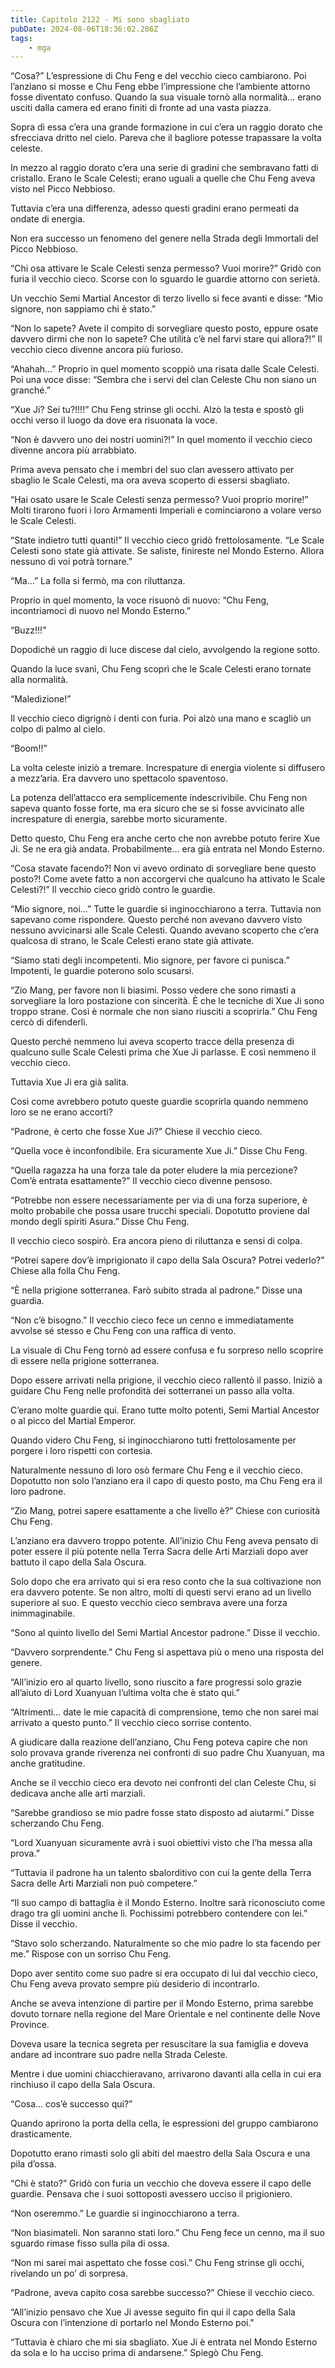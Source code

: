 ```yaml
---
title: Capitolo 2122 - Mi sono sbagliato
pubDate: 2024-08-06T18:36:02.286Z
tags:
    - mga
---
```



“Cosa?” L’espressione di Chu Feng e del vecchio cieco cambiarono. Poi l’anziano si mosse e Chu Feng ebbe l’impressione che l’ambiente attorno fosse diventato confuso. Quando la sua visuale tornò alla normalità… erano usciti dalla camera ed erano finiti di fronte ad una vasta piazza.

Sopra di essa c’era una grande formazione in cui c’era un raggio dorato che sfrecciava dritto nel cielo. Pareva che il bagliore potesse trapassare la volta celeste.

In mezzo al raggio dorato c’era una serie di gradini che sembravano fatti di cristallo. Erano le Scale Celesti; erano uguali a quelle che Chu Feng aveva visto nel Picco Nebbioso.

Tuttavia c’era una differenza, adesso questi gradini erano permeati da ondate di energia.

Non era successo un fenomeno del genere nella Strada degli Immortali del Picco Nebbioso.

“Chi osa attivare le Scale Celesti senza permesso? Vuoi morire?” Gridò con furia il vecchio cieco. Scorse con lo sguardo le guardie attorno con serietà.

Un vecchio Semi Martial Ancestor di terzo livello si fece avanti e disse: “Mio signore, non sappiamo chi è stato.”

“Non lo sapete? Avete il compito di sorvegliare questo posto, eppure osate davvero dirmi che non lo sapete? Che utilità c’è nel farvi stare qui allora?!” Il vecchio cieco divenne ancora più furioso.

“Ahahah…” Proprio in quel momento scoppiò una risata dalle Scale Celesti. Poi una voce disse: “Sembra che i servi del clan Celeste Chu non siano un granché.”

“Xue Ji? Sei tu?!!!!” Chu Feng strinse gli occhi. Alzò la testa e spostò gli occhi verso il luogo da dove era risuonata la voce.

“Non è davvero uno dei nostri uomini?!” In quel momento il vecchio cieco divenne ancora più arrabbiato.

Prima aveva pensato che i membri del suo clan avessero attivato per sbaglio le Scale Celesti, ma ora aveva scoperto di essersi sbagliato.

“Hai osato usare le Scale Celesti senza permesso? Vuoi proprio morire!” Molti tirarono fuori i loro Armamenti Imperiali e cominciarono a volare verso le Scale Celesti.

“State indietro tutti quanti!” Il vecchio cieco gridò frettolosamente. “Le Scale Celesti sono state già attivate. Se saliste, finireste nel Mondo Esterno. Allora nessuno di voi potrà tornare.”

“Ma…” La folla si fermò, ma con riluttanza.

Proprio in quel momento, la voce risuonò di nuovo: “Chu Feng, incontriamoci di nuovo nel Mondo Esterno.”

“Buzz!!!”

Dopodiché un raggio di luce discese dal cielo, avvolgendo la regione sotto.

Quando la luce svanì, Chu Feng scoprì che le Scale Celesti erano tornate alla normalità.

“Maledizione!”

Il vecchio cieco digrignò i denti con furia. Poi alzò una mano e scagliò un colpo di palmo al cielo.

“Boom!!”

La volta celeste iniziò a tremare. Increspature di energia violente si diffusero a mezz’aria. Era davvero uno spettacolo spaventoso.

La potenza dell’attacco era semplicemente indescrivibile. Chu Feng non sapeva quanto fosse forte, ma era sicuro che se si fosse avvicinato alle increspature di energia, sarebbe morto sicuramente.

Detto questo, Chu Feng era anche certo che non avrebbe potuto ferire Xue Ji. Se ne era già andata. Probabilmente… era già entrata nel Mondo Esterno.

“Cosa stavate facendo?! Non vi avevo ordinato di sorvegliare bene questo posto?! Come avete fatto a non accorgervi che qualcuno ha attivato le Scale Celesti?!” Il vecchio cieco gridò contro le guardie.

“Mio signore, noi…” Tutte le guardie si inginocchiarono a terra. Tuttavia non sapevano come rispondere. Questo perché non avevano davvero visto nessuno avvicinarsi alle Scale Celesti. Quando avevano scoperto che c’era qualcosa di strano, le Scale Celesti erano state già attivate.

“Siamo stati degli incompetenti. Mio signore, per favore ci punisca.” Impotenti, le guardie poterono solo scusarsi.

“Zio Mang, per favore non li biasimi. Posso vedere che sono rimasti a sorvegliare la loro postazione con sincerità. È che le tecniche di Xue Ji sono troppo strane. Così è normale che non siano riusciti a scoprirla.” Chu Feng cercò di difenderli.

Questo perché nemmeno lui aveva scoperto tracce della presenza di qualcuno sulle Scale Celesti prima che Xue Ji parlasse. E così nemmeno il vecchio cieco.

Tuttavia Xue Ji era già salita.

Così come avrebbero potuto queste guardie scoprirla quando nemmeno loro se ne erano accorti?

“Padrone, è certo che fosse Xue Ji?” Chiese il vecchio cieco.

“Quella voce è inconfondibile. Era sicuramente Xue Ji.” Disse Chu Feng.

“Quella ragazza ha una forza tale da poter eludere la mia percezione? Com’è entrata esattamente?” Il vecchio cieco divenne pensoso.

“Potrebbe non essere necessariamente per via di una forza superiore, è molto probabile che possa usare trucchi speciali. Dopotutto proviene dal mondo degli spiriti Asura.” Disse Chu Feng.

Il vecchio cieco sospirò. Era ancora pieno di riluttanza e sensi di colpa.

“Potrei sapere dov’è imprigionato il capo della Sala Oscura? Potrei vederlo?” Chiese alla folla Chu Feng.

“È nella prigione sotterranea. Farò subito strada al padrone.” Disse una guardia.

“Non c’è bisogno.” Il vecchio cieco fece un cenno e immediatamente avvolse sé stesso e Chu Feng con una raffica di vento.

La visuale di Chu Feng tornò ad essere confusa e fu sorpreso nello scoprire di essere nella prigione sotterranea.

Dopo essere arrivati nella prigione, il vecchio cieco rallentò il passo. Iniziò a guidare Chu Feng nelle profondità dei sotterranei un passo alla volta.

C’erano molte guardie qui. Erano tutte molto potenti, Semi Martial Ancestor o al picco del Martial Emperor.

Quando videro Chu Feng, si inginocchiarono tutti frettolosamente per porgere i loro rispetti con cortesia.

Naturalmente nessuno di loro osò fermare Chu Feng e il vecchio cieco. Dopotutto non solo l’anziano era il capo di questo posto, ma Chu Feng era il loro padrone.

“Zio Mang, potrei sapere esattamente a che livello è?” Chiese con curiosità Chu Feng.

L’anziano era davvero troppo potente. All’inizio Chu Feng aveva pensato di poter essere il più potente nella Terra Sacra delle Arti Marziali dopo aver battuto il capo della Sala Oscura.

Solo dopo che era arrivato qui si era reso conto che la sua coltivazione non era davvero potente. Se non altro, molti di questi servi erano ad un livello superiore al suo. E questo vecchio cieco sembrava avere una forza inimmaginabile.

“Sono al quinto livello del Semi Martial Ancestor padrone.” Disse il vecchio.

“Davvero sorprendente.” Chu Feng si aspettava più o meno una risposta del genere.

“All’inizio ero al quarto livello, sono riuscito a fare progressi solo grazie all’aiuto di Lord Xuanyuan l’ultima volta che è stato qui.”

“Altrimenti… date le mie capacità di comprensione, temo che non sarei mai arrivato a questo punto.” Il vecchio cieco sorrise contento.

A giudicare dalla reazione dell’anziano, Chu Feng poteva capire che non solo provava grande riverenza nei confronti di suo padre Chu Xuanyuan, ma anche gratitudine.

Anche se il vecchio cieco era devoto nei confronti del clan Celeste Chu, si dedicava anche alle arti marziali.

“Sarebbe grandioso se mio padre fosse stato disposto ad aiutarmi.” Disse scherzando Chu Feng.

“Lord Xuanyuan sicuramente avrà i suoi obiettivi visto che l’ha messa alla prova.”

“Tuttavia il padrone ha un talento sbalorditivo con cui la gente della Terra Sacra delle Arti Marziali non può competere.”

“Il suo campo di battaglia è il Mondo Esterno. Inoltre sarà riconosciuto come drago tra gli uomini anche lì. Pochissimi potrebbero contendere con lei.” Disse il vecchio.

“Stavo solo scherzando. Naturalmente so che mio padre lo sta facendo per me.” Rispose con un sorriso Chu Feng.

Dopo aver sentito come suo padre si era occupato di lui dal vecchio cieco, Chu Feng aveva provato sempre più desiderio di incontrarlo.

Anche se aveva intenzione di partire per il Mondo Esterno, prima sarebbe dovuto tornare nella regione del Mare Orientale e nel continente delle Nove Province.

Doveva usare la tecnica segreta per resuscitare la sua famiglia e doveva andare ad incontrare suo padre nella Strada Celeste.

Mentre i due uomini chiacchieravano, arrivarono davanti alla cella in cui era rinchiuso il capo della Sala Oscura.

“Cosa… cos’è successo qui?”

Quando aprirono la porta della cella, le espressioni del gruppo cambiarono drasticamente.

Dopotutto erano rimasti solo gli abiti del maestro della Sala Oscura e una pila d’ossa.

“Chi è stato?” Gridò con furia un vecchio che doveva essere il capo delle guardie. Pensava che i suoi sottoposti avessero ucciso il prigioniero.

“Non oseremmo.” Le guardie si inginocchiarono a terra.

“Non biasimateli. Non saranno stati loro.” Chu Feng fece un cenno, ma il suo sguardo rimase fisso sulla pila di ossa.

“Non mi sarei mai aspettato che fosse così.” Chu Feng strinse gli occhi, rivelando un po’ di sorpresa.

“Padrone, aveva capito cosa sarebbe successo?” Chiese il vecchio cieco.

“All’inizio pensavo che Xue Ji avesse seguito fin qui il capo della Sala Oscura con l’intenzione di portarlo nel Mondo Esterno poi."

“Tuttavia è chiaro che mi sia sbagliato. Xue Ji è entrata nel Mondo Esterno da sola e lo ha ucciso prima di andarsene.” Spiegò Chu Feng.



